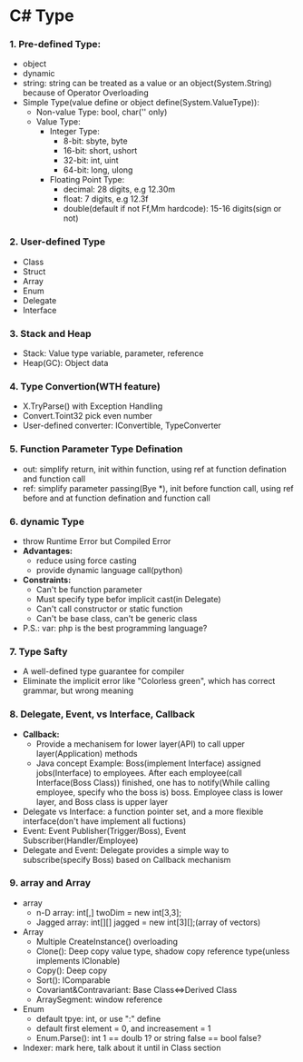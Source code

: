 # C# Type

### 1. Pre-defined Type:
* object
* dynamic
* string: string can be treated as a value or an object(System.String) because of Operator Overloading
* Simple Type(value define or object define(System.ValueType)):
    * Non-value Type: bool, char('' only)
    * Value Type:
        * Integer Type:
            * 8-bit: sbyte, byte
            * 16-bit: short, ushort
            * 32-bit: int, uint
            * 64-bit: long, ulong
        * Floating Point Type:
            * decimal: 28 digits, e.g 12.30m
            * float: 7 digits, e.g 12.3f
            * double(default if not Ff,Mm hardcode): 15-16 digits(sign or not)

### 2. User-defined Type
* Class
* Struct
* Array
* Enum
* Delegate
* Interface

### 3. Stack and Heap
* Stack: Value type variable, parameter, reference
* Heap(GC): Object data

### 4. Type Convertion(WTH feature)
* X.TryParse() with Exception Handling
* Convert.Toint32 pick even number
* User-defined converter: IConvertible, TypeConverter

### 5. Function Parameter Type Defination
* out: simplify return, init within function, using ref at function defination and function call
* ref: simplify parameter passing(Bye *), init before function call, using ref before and at function defination and function call

### 6. dynamic Type
* throw Runtime Error but Compiled Error
* **Advantages:**
    * reduce using force casting
    * provide dynamic language call(python)
* **Constraints:**
    * Can't be function parameter
    * Must specify type befor implicit cast(in Delegate)
    * Can't call constructor or static function
    * Can't be base class, can't be generic class
* P.S.: var: php is the best programming language?

### 7. Type Safty
* A well-defined type guarantee for compiler
* Eliminate the implicit error like "Colorless green", which has correct grammar, but wrong meaning

### 8. Delegate, Event, vs Interface, Callback
* **Callback:** 
    * Provide a mechanisem for lower layer(API) to call upper layer(Application) methods
    * Java concept Example: Boss(implement Interface) assigned jobs(Interface) to employees. After each employee(call Interface(Boss Class)) finished, one has to notify(While calling employee, specify who the boss is) boss. Employee class is lower layer, and Boss class is upper layer
* Delegate vs Interface: a function pointer set, and a more flexible interface(don't have implement all fuctions)
* Event: Event Publisher(Trigger/Boss), Event Subscriber(Handler/Employee)
* Delegate and Event: Delegate provides a simple way to subscribe(specify Boss) based on Callback mechanism

### 9. array and Array
* array
    * n-D array: int[,] twoDim = new int[3,3];
    * Jagged array: int[][] jagged = new int[3][];(array of vectors)
* Array
    * Multiple CreateInstance() overloading
    * Clone(): Deep copy value type, shadow copy reference type(unless implements IClonable)
    * Copy(): Deep copy
    * Sort(): IComparable
    * Covariant&Contravariant: Base Class<=>Derived Class
    * ArraySegment<T>: window reference
* Enum
    * default tpye: int, or use ":" define
    * default first element = 0, and increasement = 1
    * Enum.Parse(): int 1 == doulb 1? or string false == bool false?
* Indexer: mark here, talk about it until in Class section



